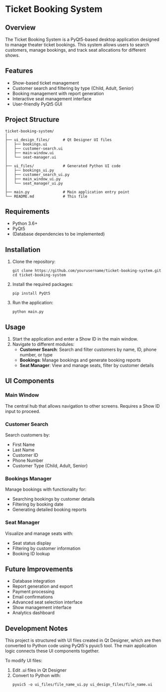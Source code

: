 # Ticket Booking System

## Overview
The Ticket Booking System is a PyQt5-based desktop application designed to manage theater ticket bookings. This system allows users to search customers, manage bookings, and track seat allocations for different shows.

## Features
- Show-based ticket management
- Customer search and filtering by type (Child, Adult, Senior)
- Booking management with report generation
- Interactive seat management interface
- User-friendly PyQt5 GUI

## Project Structure
```
ticket-booking-system/
│
├── ui_design_files/      # Qt Designer UI files
│   ├── bookings.ui
│   ├── customer-search.ui
│   ├── main-window.ui
│   └── seat-manager.ui
│
├── ui_files/             # Generated Python UI code
│   ├── bookings_ui.py
│   ├── customer_search_ui.py
│   ├── main_window_ui.py
│   └── seat_manager_ui.py
│
├── main.py               # Main application entry point
└── README.md             # This file
```

## Requirements
- Python 3.6+
- PyQt5
- (Database dependencies to be implemented)

## Installation

1. Clone the repository:
   ```
   git clone https://github.com/yourusername/ticket-booking-system.git
   cd ticket-booking-system
   ```

2. Install the required packages:
   ```
   pip install PyQt5
   ```

3. Run the application:
   ```
   python main.py
   ```

## Usage

1. Start the application and enter a Show ID in the main window.
2. Navigate to different modules:
   - **Customer Search**: Search and filter customers by name, ID, phone number, or type
   - **Bookings**: Manage bookings and generate booking reports
   - **Seat Manager**: View and manage seats, filter by customer details

## UI Components

### Main Window
The central hub that allows navigation to other screens. Requires a Show ID input to proceed.

### Customer Search
Search customers by:
- First Name
- Last Name
- Customer ID
- Phone Number
- Customer Type (Child, Adult, Senior)

### Bookings Manager
Manage bookings with functionality for:
- Searching bookings by customer details
- Filtering by booking date
- Generating detailed booking reports

### Seat Manager
Visualize and manage seats with:
- Seat status display
- Filtering by customer information
- Booking ID lookup

## Future Improvements
- Database integration
- Report generation and export
- Payment processing
- Email confirmations
- Advanced seat selection interface
- Show management interface
- Analytics dashboard

## Development Notes
This project is structured with UI files created in Qt Designer, which are then converted to Python code using PyQt5's pyuic5 tool. The main application logic connects these UI components together.

To modify UI files:
1. Edit .ui files in Qt Designer
2. Convert to Python with:
   ```
   pyuic5 -o ui_files/file_name_ui.py ui_design_files/file_name.ui
   ```
